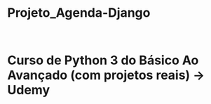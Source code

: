 # Projeto_Agenda-Django

<br>

<h1>Curso de Python 3 do Básico Ao Avançado (com projetos reais) -> Udemy</h1>
